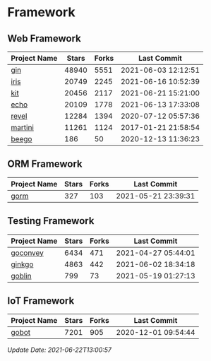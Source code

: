 # Framework

## Web Framework
| Project Name | Stars | Forks | Last Commit |
| ------------ | ----- | ----- | ----------- |
| [gin](https://github.com/gin-gonic/gin) | 48940 | 5551 | 2021-06-03 12:12:51 |
| [iris](https://github.com/kataras/iris) | 20749 | 2245 | 2021-06-16 10:52:39 |
| [kit](https://github.com/go-kit/kit) | 20456 | 2117 | 2021-06-21 15:21:00 |
| [echo](https://github.com/labstack/echo) | 20109 | 1778 | 2021-06-13 17:33:08 |
| [revel](https://github.com/revel/revel) | 12284 | 1394 | 2020-07-12 05:57:36 |
| [martini](https://github.com/go-martini/martini) | 11261 | 1124 | 2017-01-21 21:58:54 |
| [beego](https://github.com/astaxie/beego) | 186 | 50 | 2020-12-13 11:36:23 |

## ORM Framework
| Project Name | Stars | Forks | Last Commit |
| ------------ | ----- | ----- | ----------- |
| [gorm](https://github.com/jinzhu/gorm) | 327 | 103 | 2021-05-21 23:39:31 |

## Testing Framework
| Project Name | Stars | Forks | Last Commit |
| ------------ | ----- | ----- | ----------- |
| [goconvey](https://github.com/smartystreets/goconvey) | 6434 | 471 | 2021-04-27 05:44:01 |
| [ginkgo](https://github.com/onsi/ginkgo) | 4863 | 442 | 2021-06-02 18:34:18 |
| [goblin](https://github.com/franela/goblin) | 799 | 73 | 2021-05-19 01:27:13 |

## IoT Framework
| Project Name | Stars | Forks | Last Commit |
| ------------ | ----- | ----- | ----------- |
| [gobot](https://github.com/hybridgroup/gobot) | 7201 | 905 | 2020-12-01 09:54:44 |

*Update Date: 2021-06-22T13:00:57*